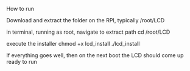 How to run

Download and extract the folder on the RPI, typically /root/LCD

in terminal, running as root, navigate to extract path
cd /root/LCD

execute the installer
chmod +x lcd_install
./lcd_install

If everything goes well, then on the next boot the LCD should come up ready to run
